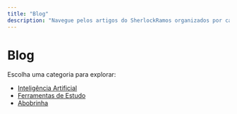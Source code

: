 ```yaml
---
title: "Blog"
description: "Navegue pelos artigos do SherlockRamos organizados por categoria."
---
```


# Blog

Escolha uma categoria para explorar:

- [Inteligência Artificial](/blog/inteligencia-artificial/)
- [Ferramentas de Estudo](/blog/ferramentas-de-estudo/)
- [Abobrinha](/blog/abobrinha/) 